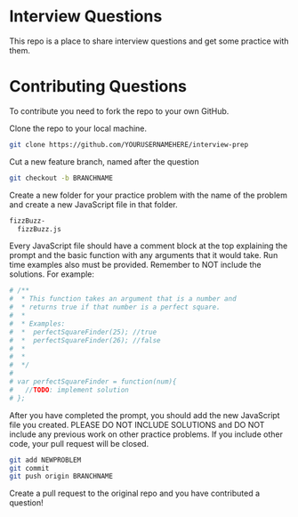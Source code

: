 # Interview Questions

This repo is a place to share interview questions and get some practice with them.


# Contributing Questions

To contribute you need to fork the repo to your own GitHub.

Clone the repo to your local machine.

```sh
git clone https://github.com/YOURUSERNAMEHERE/interview-prep
```

Cut a new feature branch, named after the question

```sh
git checkout -b BRANCHNAME
```

Create a new folder for your practice problem with the name of the problem
and create a new JavaScript file in that folder.

```sh
fizzBuzz-
  fizzBuzz.js
```

Every JavaScript file should have a comment block at the top explaining the prompt
and the basic function with any arguments that it would take.  Run time examples also
must be provided. Remember to NOT include the solutions. For example:

```sh
# /**
#  * This function takes an argument that is a number and
#  * returns true if that number is a perfect square.
#  *
#  * Examples:
#  *  perfectSquareFinder(25); //true
#  *  perfectSquareFinder(26); //false
#  *
#  *
#  */
#
# var perfectSquareFinder = function(num){
#   //TODO: implement solution
# };
```
After you have completed the prompt, you should add the new JavaScript file you
created. PLEASE DO NOT INCLUDE SOLUTIONS and DO NOT include any previous work on other practice problems. If you
include other code, your pull request will be closed.

```sh
git add NEWPROBLEM
git commit
git push origin BRANCHNAME
```
Create a pull request to the original repo and you have contributed a question!
